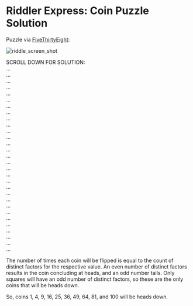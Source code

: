 # Riddler Express: Coin Puzzle SolutionPuzzle via [FiveThirtyEight](https://fivethirtyeight.com/features/can-you-survive-this-deadly-board-game/):![riddle_screen_shot](https://cloud.githubusercontent.com/assets/7518615/19414406/c05fdd68-9319-11e6-812e-10d9ac0973eb.png)SCROLL DOWN FOR SOLUTION:  ...  ...  ...  ...  ...  ...  ...  ...  ...  ...  ...  ...  ...  ...  ...  ...  ...  ...  ...  ...  ...  ...  ...  ...  ...  ...  ...  ...  ...  ...  The number of times each coin will be flipped is equal to the count of distinct factors for the respective value. An even number of distinct factors results in the coin concluding at heads, and an odd number tails. Only squares will have an odd number of distinct factors, so these are the only coins that will be heads down.  So, coins 1, 4, 9, 16, 25, 36, 49, 64, 81, and 100 will be heads down.